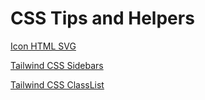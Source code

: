 # CSS Tips and Helpers

[Icon HTML SVG](https://iconsvg.xyz/)

[Tailwind CSS Sidebars](https://flowbite.com/docs/components/sidebar/)

[Tailwind CSS ClassList](https://tailwind.build/classes)

